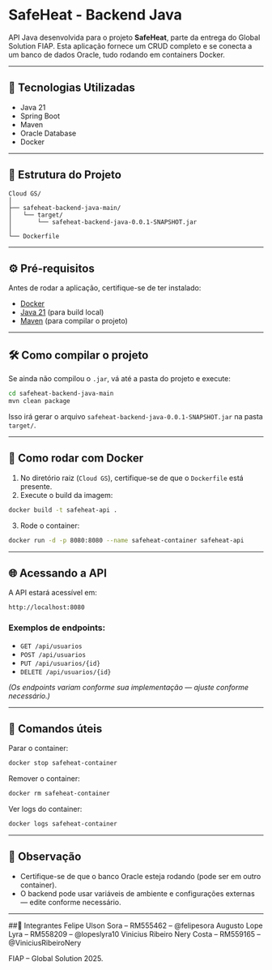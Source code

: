 # SafeHeat - Backend Java

API Java desenvolvida para o projeto **SafeHeat**, parte da entrega do Global Solution FIAP. Esta aplicação fornece um CRUD completo e se conecta a um banco de dados Oracle, tudo rodando em containers Docker.

---

## 🚀 Tecnologias Utilizadas

- Java 21
- Spring Boot
- Maven
- Oracle Database
- Docker

---

## 📁 Estrutura do Projeto

```
Cloud GS/
│
├── safeheat-backend-java-main/
│   └── target/
│       └── safeheat-backend-java-0.0.1-SNAPSHOT.jar
│
└── Dockerfile
```

---

## ⚙️ Pré-requisitos

Antes de rodar a aplicação, certifique-se de ter instalado:

- [Docker](https://www.docker.com/)
- [Java 21](https://jdk.java.net/21/) (para build local)
- [Maven](https://maven.apache.org/) (para compilar o projeto)

---

## 🛠️ Como compilar o projeto

Se ainda não compilou o `.jar`, vá até a pasta do projeto e execute:

```bash
cd safeheat-backend-java-main
mvn clean package
```

Isso irá gerar o arquivo `safeheat-backend-java-0.0.1-SNAPSHOT.jar` na pasta `target/`.

---

## 🐳 Como rodar com Docker

1. No diretório raiz (`Cloud GS`), certifique-se de que o `Dockerfile` está presente.
2. Execute o build da imagem:

```bash
docker build -t safeheat-api .
```

3. Rode o container:

```bash
docker run -d -p 8080:8080 --name safeheat-container safeheat-api
```

---

## 🌐 Acessando a API

A API estará acessível em:

```
http://localhost:8080
```

### Exemplos de endpoints:

- `GET /api/usuarios`
- `POST /api/usuarios`
- `PUT /api/usuarios/{id}`
- `DELETE /api/usuarios/{id}`

*(Os endpoints variam conforme sua implementação — ajuste conforme necessário.)*

---

## 🧼 Comandos úteis

Parar o container:

```bash
docker stop safeheat-container
```

Remover o container:

```bash
docker rm safeheat-container
```

Ver logs do container:

```bash
docker logs safeheat-container
```

---

## 📌 Observação

- Certifique-se de que o banco Oracle esteja rodando (pode ser em outro container).
- O backend pode usar variáveis de ambiente e configurações externas — edite conforme necessário.

---

##👥 Integrantes
Felipe Ulson Sora – RM555462 – @felipesora
Augusto Lope Lyra – RM558209 – @lopeslyra10
Vinicius Ribeiro Nery Costa – RM559165 – @ViniciusRibeiroNery

FIAP – Global Solution 2025.

